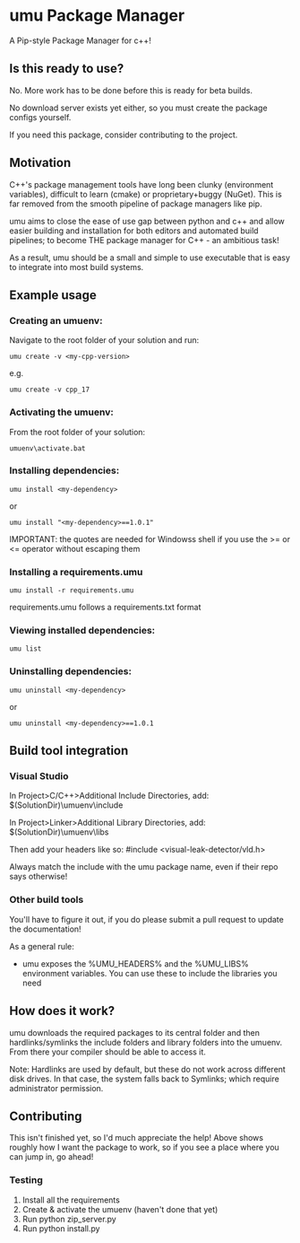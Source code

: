 # umu Package Manager
A Pip-style Package Manager for c++!

## Is this ready to use?
No. More work has to be done before this is ready for beta builds.

No download server exists yet either, so you must create the package configs yourself.

If you need this package, consider contributing to the project.

## Motivation

C++'s package management tools have long been clunky (environment variables), difficult to learn (cmake) or proprietary+buggy (NuGet). This is far removed from the smooth pipeline of package managers like pip.

umu aims to close the ease of use gap between python and c++ and allow easier building and installation for both editors and automated build pipelines; to become THE package manager for C++ - an ambitious task!

As a result, umu should be a small and simple to use executable that is easy to integrate into most build systems.

## Example usage

### Creating an umuenv:

Navigate to the root folder of your solution and run:
```
umu create -v <my-cpp-version>
```
e.g.
```
umu create -v cpp_17
```

### Activating the umuenv:

From the root folder of your solution:
```
umuenv\activate.bat
```

### Installing dependencies:
```
umu install <my-dependency>
```
or
```
umu install "<my-dependency>==1.0.1"
```
IMPORTANT: the quotes are needed for Windowss shell if you use the >= or <= operator without escaping them

### Installing a requirements.umu
```
umu install -r requirements.umu
```
requirements.umu follows a requirements.txt format

### Viewing installed dependencies:
```
umu list
```

### Uninstalling dependencies:
```
umu uninstall <my-dependency>
```
or
```
umu uninstall <my-dependency>==1.0.1
```

## Build tool integration

### Visual Studio

In Project>C/C++>Additional Include Directories, add:
$(SolutionDir)\umuenv\include 

In Project>Linker>Additional Library Directories, add:
$(SolutionDir)\umuenv\libs 

Then add your headers like so:
#include <visual-leak-detector/vld.h>

Always match the include with the umu package name, even if their repo says otherwise!

### Other build tools

You'll have to figure it out, if you do please submit a pull request to update the documentation!

As a general rule:
- umu exposes the %UMU_HEADERS% and the %UMU_LIBS% environment variables. You can use these to include the libraries you need

## How does it work?

umu downloads the required packages to its central folder and then hardlinks/symlinks the include folders and library folders into the umuenv. From there your compiler should be able to access it.

Note: Hardlinks are used by default, but these do not work across different disk drives. In that case, the system falls back to Symlinks; which require administrator permission.

## Contributing

This isn't finished yet, so I'd much appreciate the help! Above shows roughly how I want the package to work, so if you see a place where you can jump in, go ahead!

### Testing
1. Install all the requirements
1. Create & activate the umuenv (haven't done that yet)
1. Run python zip_server.py
1. Run python install.py


